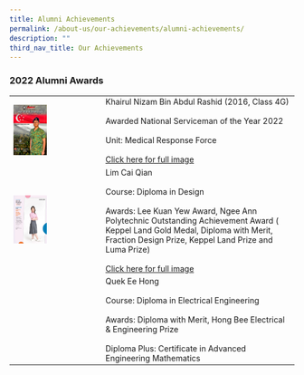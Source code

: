 ```yaml
---
title: Alumni Achievements
permalink: /about-us/our-achievements/alumni-achievements/
description: ""
third_nav_title: Our Achievements
---
```

### 2022 Alumni Awards

|  |  | 
| -------- | -------- | 
|  <img src="/images/nsf-of-the-year-2022.jpg" style="width:40%">  |  Khairul Nizam Bin Abdul Rashid (2016, Class 4G) <br><br> Awarded National Serviceman of the Year 2022 <br><br>Unit: Medical Response Force <br><br> [Click here for full image](/files/nsf%20of%20the%20year%202022.pdf) |
|  <img src="/images/lim cai qian.jpg" style="width:40%">  |  Lim Cai Qian <br><br> Course: Diploma in Design <br><br> Awards: Lee Kuan Yew Award, Ngee Ann Polytechnic Outstanding Achievement Award ( Keppel Land Gold Medal, Diploma with Merit,  Fraction Design Prize, Keppel Land Prize and Luma Prize)<br><br> [Click here for full image](/files/lim%20cai%20qian.pdf) |
|    | Quek Ee Hong <br><br> Course: Diploma in Electrical Engineering<br><br>Awards: Diploma with Merit, Hong Bee Electrical &amp; Engineering Prize<br><br> Diploma Plus: Certificate in Advanced Engineering Mathematics|